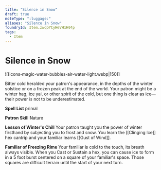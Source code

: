 ```yaml
---
title: "Silence in Snow"
draft: true
noteType: ":luggage:"
aliases: "Silence in Snow"
foundryId: Item.zwqbYCyHeVH1H04p
tags:
  - Item
---
```


# Silence in Snow
![[icons-magic-water-bubbles-air-water-light.webp|150]]

Bitter cold heralded your patron's appearance, in the depths of the winter solstice or on a frozen peak at the end of the world. Your patron might be a winter hag, ice yai, or other spirit of the cold, but one thing is clear as ice—their power is not to be underestimated.

**Spell List** primal

**Patron Skill** Nature

**Lesson of Winter's Chill** Your patron taught you the power of winter firsthand by subjecting you to frost and snow. You learn the [[Clinging Ice]] hex cantrip and your familiar learns [[Gust of Wind]].

**Familiar of Freezing Rime** Your familiar is cold to the touch, its breath always visible. When you Cast or Sustain a hex, you can cause ice to form in a 5 foot burst centered on a square of your familiar's space. Those squares are difficult terrain until the start of your next turn.

